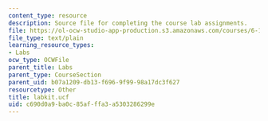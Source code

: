 ```yaml
---
content_type: resource
description: Source file for completing the course lab assignments.
file: https://ol-ocw-studio-app-production.s3.amazonaws.com/courses/6-111-introductory-digital-systems-laboratory-spring-2006/c690d0a9ba0c85afffa3a5303286299e_labkit.ucf
file_type: text/plain
learning_resource_types:
- Labs
ocw_type: OCWFile
parent_title: Labs
parent_type: CourseSection
parent_uid: b07a1209-db13-f696-9f99-98a17dc3f627
resourcetype: Other
title: labkit.ucf
uid: c690d0a9-ba0c-85af-ffa3-a5303286299e
---
```

